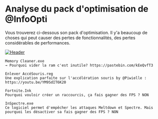 # Analyse du pack d'optimisation de @InfoOpti
Vous trouverez ci-dessous son pack d'optimisation. Il y'a beaucoup de choses qui peut causer des pertes de fonctionnalités, des pertes considérables de performances.

[![Header](https://pbs.twimg.com/media/E4vIf_9WEAoaLxE?format=png&name=900x900 "Header")](https://pbs.twimg.com/media/E4vIf_9WEAoaLxE?format=png&name=900x900)

```
Memory Cleaner.exe
→ Pourquoi vider la ram c'est inutile? https://pastebin.com/kEeQvfT3
```
```
Enlever AccéSouris.reg
Une explication parfaite sur l'accélération souris by @Piwielle : https://youtu.be/YM9SdIT6K20
```
```
Fortnite.Ink
Pourquoi vouloir créer un raccourcis, ça fais gagner des FPS ? NON
```
```
InSpectre.exe
Ce logiciel permet d'empêcher les attaques Meltdown et Spectre. Mais pourquoi les désactiver sa fais gagner des FPS ? NON
```
